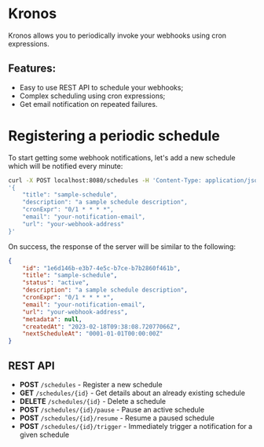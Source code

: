 # Kronos

Kronos allows you to periodically invoke your webhooks using cron expressions.

## Features:

- Easy to use REST API to schedule your webhooks;
- Complex scheduling using cron expressions;
- Get email notification on repeated failures.

# Registering a periodic schedule
To start getting some webhook notifications, let's add a new schedule which will be notified every minute:
```bash
curl -X POST localhost:8080/schedules -H 'Content-Type: application/json' -d \
'{
    "title": "sample-schedule",
    "description": "a sample schedule description",
    "cronExpr": "0/1 * * * *",
    "email": "your-notification-email",
    "url": "your-webhook-address"
}'
```
On success, the response of the server will be similar to the following:
```json
{
    "id": "1e6d146b-e3b7-4e5c-b7ce-b7b2860f461b",
    "title": "sample-schedule",
    "status": "active",
    "description": "a sample schedule description",
    "cronExpr": "0/1 * * * *",
    "email": "your-notification-email",
    "url": "your-webhook-address",
    "metadata": null,
    "createdAt": "2023-02-18T09:38:08.72077066Z",
    "nextScheduleAt": "0001-01-01T00:00:00Z"
}
```

## REST API

- **POST** `/schedules` - Register a new schedule
- **GET** `/schedules/{id}` - Get details about an already existing schedule
- **DELETE** `/schedules/{id}` - Delete a schedule
- **POST** `/schedules/{id}/pause` - Pause an active schedule
- **POST** `/schedules/{id}/resume` - Resume a paused schedule
- **POST** `/schedules/{id}/trigger` - Immediately trigger a notification for a given schedule